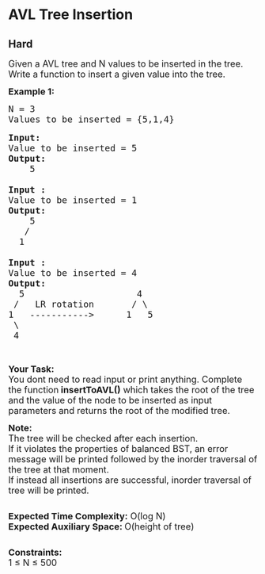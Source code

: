 # AVL Tree Insertion
## Hard
<div class="problems_problem_content__Xm_eO"><p><span style="font-size:18px">Given a AVL tree and N values to be inserted in the tree. Write a function to insert a given value into the tree.</span></p>

<p><span style="font-size:18px"><strong>Example 1:</strong></span></p>

<pre><span style="font-size:18px">N = 3
Values to be inserted = {5,1,4}</span>

<span style="font-size:18px"><strong>Input:      </strong>
Value to be inserted = 5
<strong>Output:</strong>
    5

</span><span style="font-size:18px"><strong>Input :      </strong>
Value to be inserted = 1
<strong>Output:</strong>
    5
   /
  1

</span><span style="font-size:18px"><strong>Input :      </strong>
Value to be inserted = 4
<strong>Output:</strong>
  5                     4
 /   LR rotation       / \
1   -----------&gt;      1   5
&nbsp;\
&nbsp;4
</span>
</pre>

<p><br>
<span style="font-size:18px"><strong>Your Task: &nbsp;</strong><br>
You dont need to read input or print anything. Complete the function<strong> insertToAVL()</strong> which takes the root of the tree and the value of the node to be inserted as input parameters and returns the root of the modified tree.</span></p>

<p><span style="font-size:18px"><strong>Note:</strong><br>
The tree will be checked after each insertion.&nbsp;<br>
If it violates the properties of balanced BST, an error message will be printed followed by the inorder traversal of the tree at that moment.<br>
If instead all insertions are successful, inorder traversal of tree will be printed.</span></p>

<p><br>
<span style="font-size:18px"><strong>Expected Time Complexity:</strong> O(log N)<br>
<strong>Expected Auxiliary Space: </strong>O(height of tree)</span></p>

<p><br>
<span style="font-size:18px"><strong>Constraints:</strong><br>
1 ≤ N ≤ 500</span></p>
</div>